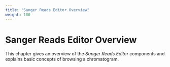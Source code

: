 ```yaml
---
title: "Sanger Reads Editor Overview"
weight: 100
---
```



# Sanger Reads Editor Overview

This chapter gives an overview of the _Sanger Reads Editor_ components and explains basic concepts of browsing a chromatogram.
